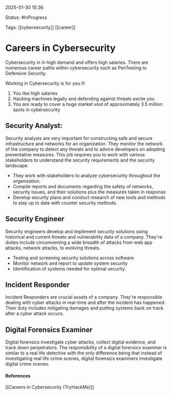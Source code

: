 
2025-01-30 15:36

Status: #InProgress 

Tags: [[cybersecurity]] [[career]] 

# Careers in Cybersecurity

Cybersecurity in in high demand and offers high salaries. There are numerous career paths within cybersecurity such as PenTesting to Defensive Security. 

Working in Cybersecurity is for you if:
1. You like high salaries
2. Hacking machines legally and defending against threats excite you
3. You are ready to cover a huge market void of approximately 3.5 million spots in cybersecurity

## Security Analyst:
Security analysts are very important for constructing safe and secure infrastructure and networks for an organization. They monitor the network of the company to detect any threats and to advice developers on adopting preventative measures. This job requires you to work with various stakeholders to understand the security requirements and the security landscape.

- They work with stakeholders to analyze cybersecurity throughout the organization.
- Compile reports and documents regarding the safety of networks, security issues, and their solutions plus the measures taken in response
- Develop security plans and conduct research of new tools and methods to stay up to date with counter security methods.

## Security Engineer
Security engineers develop and implement security solutions using historical and current threats and vulnerability data of a company. They're duties include circumventing a wide breadth of attacks from web app attacks, network attacks, to evolving threats.

- Testing and screening security solutions across software
- Monitor network and report to update system security
- Identification of systems needed for optimal security.

## Incident Responder
Incident Responders are crucial assets of a company. They're responsible dealing with cyber attacks in real-time and after the incident has happened. Their duty includes mitigating damages and putting systems back on track after a cyber attack occurs. 

## Digital Forensics Examiner
Digital forensics investigate cyber attacks, collect digital evidence, and track down perpetrators. The responsibility of a digital forensics examiner is similar to a real life detective with the only difference being that instead of investigating real life crime scenes, digital forensics examiners investigate digital crime scenes. 

#### References
[[Careers in Cybersecurity (TryHackMe)]]